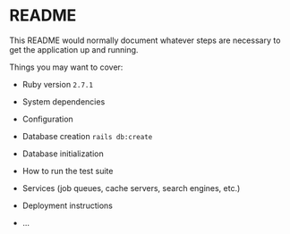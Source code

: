 # README

This README would normally document whatever steps are necessary to get the
application up and running.

Things you may want to cover:

* Ruby version
`2.7.1`

* System dependencies

* Configuration

* Database creation
`rails db:create` 

* Database initialization

* How to run the test suite

* Services (job queues, cache servers, search engines, etc.)

* Deployment instructions

* ...

